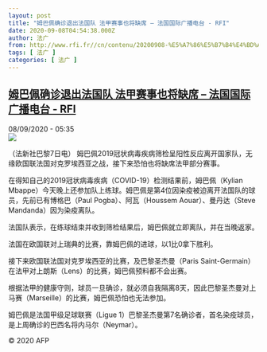 ```yaml
---
layout: post
title: "姆巴佩确诊退出法国队 法甲赛事也将缺席 – 法国国际广播电台 - RFI"
date: 2020-09-08T04:54:38.000Z
author: 法广
from: http://www.rfi.fr//cn/contenu/20200908-%E5%A7%86%E5%B7%B4%E4%BD%A9%E7%A1%AE%E8%AF%8A%E9%80%80%E5%87%BA%E6%B3%95%E5%9B%BD%E9%98%9F-%E6%B3%95%E7%94%B2%E8%B5%9B%E4%BA%8B%E4%B9%9F%E5%B0%86%E7%BC%BA%E5%B8%AD
tags: [ 法广 ]
categories: [ 法广 ]
---
```

<!--1599540878000-->
[姆巴佩确诊退出法国队 法甲赛事也将缺席 – 法国国际广播电台 - RFI](http://www.rfi.fr//cn/contenu/20200908-%E5%A7%86%E5%B7%B4%E4%BD%A9%E7%A1%AE%E8%AF%8A%E9%80%80%E5%87%BA%E6%B3%95%E5%9B%BD%E9%98%9F-%E6%B3%95%E7%94%B2%E8%B5%9B%E4%BA%8B%E4%B9%9F%E5%B0%86%E7%BC%BA%E5%B8%AD)
------

<div>
<div>08/09/2020 - 05:35</div><img src="https://s.rfi.fr/media/display/eb0e981c-f187-11ea-9b72-005056bf87d6/w:310/p:16x9/spo0004b.200908113501.jpg"><div class="t-content__body u-clearfix"><p>（法新社巴黎7日电）    姆巴佩2019冠状病毒疾病筛检呈阳性反应离开国家队，无缘欧国联法国对克罗埃西亚之战，接下来恐怕也将缺席法甲部分赛事。</p><p>在得知自己的2019冠状病毒疾病（COVID-19）检测结果前，姆巴佩（Kylian Mbappe）今天晚上还参加队上练球。姆巴佩是第4位因染疫被迫离开法国队的球员，先前已有博格巴（Paul Pogba）、阿瓦（Houssem Aouar）、曼丹达（Steve Mandanda）因为染疫离队。</p><p>法国队表示，在练球结束并收到筛检结果后，姆巴佩就立即离队，并在当晚返家。</p><p>法国在欧国联对上瑞典的比赛，靠姆巴佩的进球，以1比0拿下胜利。</p><p>接下来欧国联法国对克罗埃西亚的比赛，及巴黎圣杰曼（Paris Saint-Germain）在法甲对上朗斯（Lens）的比赛，姆巴佩预料都不会出赛。</p><p>根据法甲的健康守则，球员一旦确诊，就必须自我隔离8天，因此巴黎圣杰曼对上马赛（Marseille）的比赛，姆巴佩恐怕也无法参加。</p><p>姆巴佩是法国甲级足球联赛（Ligue 1）巴黎圣杰曼第7名确诊者，首名染疫球员，是上周确诊的巴西名将内马尔（Neymar）。</p><p></p><p class="t-copyright">© 2020 AFP</p>        </div>
</div>
